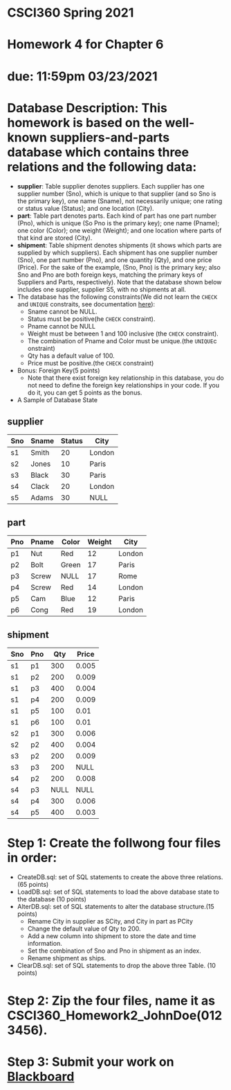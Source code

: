 # CSCI360 Spring 2021
# Homework 4 for Chapter 6
# due: 11:59pm 03/23/2021

# Database Description: This homework is based on the well-known suppliers-and-parts database which contains three relations and the following data:
+ **supplier**: Table supplier denotes suppliers. Each supplier has one supplier number (Sno), which is unique to that supplier (and so Sno is the primary key), one name (Sname), not necessarily unique; one rating or status value (Status); and one location (City).
+ **part**: Table part denotes parts. Each kind of part has one part number (Pno), which is unique (So Pno is the primary key); one name (Pname); one color (Color); one weight (Weight); and one location where parts of that kind are stored (City).
+ **shipment**: Table shipment denotes shipments (it shows which parts are supplied by which suppliers). Each shipment has one supplier number (Sno), one part number (Pno), and one quantity (Qty), and one price (Price). For the sake of the example, (Sno, Pno) is the primary key; also Sno and Pno are both foreign keys, matching the primary keys of Suppliers and Parts, respectively). Note that the database shown below includes one supplier, supplier S5, with no shipments at all.
+ The database has the following constraints(We did not learn the `CHECK` and `UNIQUE` constraits, see documentation [here](https://www.w3resource.com/mysql/creating-table-advance/constraint.php)):
  - Sname cannot be NULL.
  - Status must be positive(he `CHECK` constraint).
  - Pname cannot be NULL
  - Weight must be between 1 and 100 inclusive (the `CHECK` constraint).
  - The combination of Pname and Color must be unique.(the `UNIQUE`c onstraint)
  - Qty has a default value of 100.
  - Price must be positive.(the `CHECK` constraint)
+ Bonus: Foreign Key(5 points)
  - Note that there exist foreign key relationship in this database, you do not need to define the foreign key relationships in your code. If you do it, you can get 5 points as the bonus.
+ A Sample of Database State

## supplier

|Sno|Sname|Status|City|
|---|---|---|---|
|s1|Smith|20|London|
|s2|Jones|10|Paris|
|s3|Black|30|Paris|
|s4|Clack|20|London|
|s5|Adams|30|NULL|
  

## part

|Pno|Pname|Color|Weight|City|
|---|---|---|---|---|
|p1|Nut|Red|12|London|
|p2|Bolt|Green|17|Paris|
|p3|Screw|NULL|17|Rome|
|p4|Screw|Red|14|London|
|p5|Cam|Blue|12|Paris|
|p6|Cong|Red|19|London|

## shipment

|Sno|Pno|Qty|Price|
|---|---|---|---|
|s1|p1|300|0.005|
|s1|p2|200|0.009|
|s1|p3|400|0.004|
|s1|p4|200|0.009|
|s1|p5|100|0.01|
|s1|p6|100|0.01|
|s2|p1|300|0.006|
|s2|p2|400|0.004|
|s3|p2|200|0.009|
|s3|p3|200|NULL|
|s4|p2|200|0.008|
|s4|p3|NULL|NULL|
|s4|p4|300|0.006|
|s4|p5|400|0.003|


# Step 1: Create the follwong four files in order:
+ CreateDB.sql: set of SQL statements to create the above three relations. (65 points)
+ LoadDB.sql: set of SQL statements to load the above database state to the database (10 points)
+ AlterDB.sql: set of SQL statements to alter the database structure.(15 points)
  - Rename City in supplier as SCity, and City in part as PCity
  - Change the default value of Qty to 200.
  - Add a new column into shipment to store the date and time information.
  - Set the combination of Sno and Pno in shipment as an index.
  - Rename shipment as ships.
+ ClearDB.sql: set of SQL statements to drop the above three Table. (10 points)
 
# Step 2: Zip the four files, name it as CSCI360_Homework2_JohnDoe(0123456).
# Step 3: Submit your work on [Blackboard](https://blackboard.sau.edu/webapps/login/)
